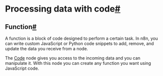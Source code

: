 [](https://github.com/n8n-io/n8n-docs/edit/main/docs/data/code.md "Edit this page")

# Processing data with code[#](#processing-data-with-code "Permanent link")

## Function[#](#function "Permanent link")

A function is a block of code designed to perform a certain task. In n8n, you can write custom JavaScript or Python code snippets to add, remove, and update the data you receive from a node.

The [Code](../../integrations/builtin/core-nodes/n8n-nodes-base.code/) node gives you access to the incoming data and you can manipulate it. With this node you can create any function you want using JavaScript code.